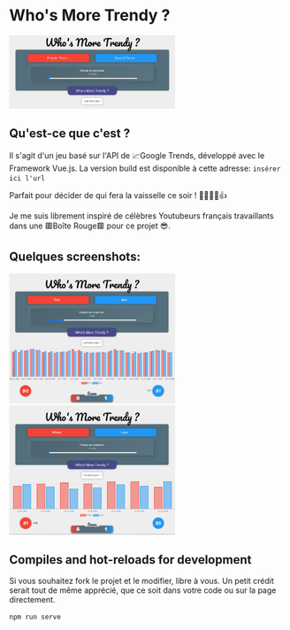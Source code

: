 # Who's More Trendy ?

<img src='./screenshots/screen1.jpg' width='300'>

## Qu'est-ce que c'est ?

Il s'agit d'un jeu basé sur l'API de 📈Google Trends, développé avec le Framework Vue.js.
La version build est disponible à cette adresse: `insérer ici l'url`

Parfait pour décider de qui fera la vaisselle ce soir ! 🤷‍♀️🤦‍♂️👍

Je me suis librement inspiré de célèbres Youtubeurs français travaillants dans une 🟥Boîte Rouge🟥 pour ce projet 😎.

## Quelques screenshots:

<img src='./screenshots/screen2.jpg' width='300'>
<img src='./screenshots/screen3.jpg' width='300'>

## Compiles and hot-reloads for development

Si vous souhaitez fork le projet et le modifier, libre à vous. Un petit crédit serait tout de même apprécié, que ce soit dans votre code ou sur la page directement.

```
npm run serve
```
